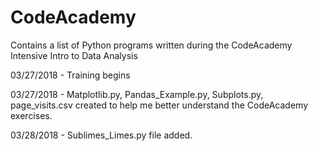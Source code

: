 # CodeAcademy
Contains a list of Python programs written during the CodeAcademy Intensive Intro to Data Analysis

03/27/2018  - Training begins

03/27/2018  - Matplotlib.py, Pandas_Example.py, Subplots.py, page_visits.csv created to help me better understand the CodeAcademy        exercises.

03/28/2018  - Sublimes_Limes.py file added.
